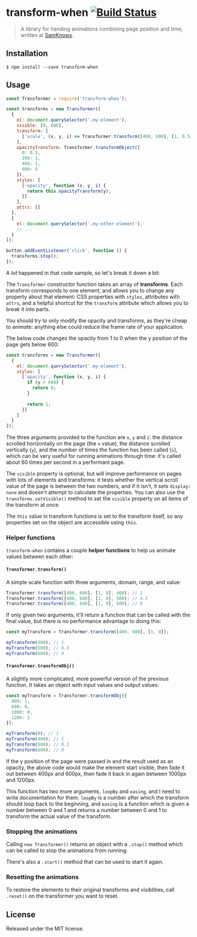 # transform-when [![Build Status](https://travis-ci.org/SamKnows/transform-when.svg?branch=master)](https://travis-ci.org/SamKnows/transform-when)

> A library for handing animations combining page position and time, written at [SamKnows].

## Installation

```
$ npm install --save transform-when
```

## Usage

```js
const Transformer = require('transform-when');

const transforms = new Transformer([
  {
    el: document.querySelector('.my-element'),
    visible: [0, 600],
    transform: [
      ['scale', (x, y, i) => Transformer.transform([400, 600], [1, 0.5], y)]
    ],
    opacityTransform: Transformer.transformObject({
      0: 0.5,
      100: 1,
      400: 1,
      600: 0
    }),
    styles: [
      ['opacity', function (x, y, i) {
        return this.opacityTransform(y);
      }]
    ],
    attrs: []
  },
  {
    el: document.querySelector('.my-other-element'),
    // ...
  }
]);

button.addEventListener('click', function () {
  transforms.stop();
});
```

A _lot_ happened in that code sample, so let's break it down a bit:

The `Transformer` constructor function takes an array of **transforms**. Each
transform corresponds to one element, and allows you to change any property
about that element: CSS properties with `styles`, attributes with `attrs`,
and a helpful shortcut for the `transform` attribute which allows you to break
it into parts.

You should try to only modify the opacity and transforms, as they're cheap to
animate: anything else could reduce the frame rate of your application.

The below code changes the opacity from 1 to 0 when the y position of the page
gets below 600:

```js
const transforms = new Transformer([
  {
    el: document.querySelector('.my-element'),
    styles: [
      ['opacity', function (x, y, i) {
        if (y > 600) {
          return 0;
        }
        
        return 1;
      }]
    ]
  }
]);
```

The three arguments provided to the function are `x`, `y` and `i`: the distance
scrolled horizontally on the page (the `x` value), the distance scrolled
vertically (`y`), and the number of times the function has been called (`i`),
which can be very useful for running animations through time: it's called about
60 times per second in a performant page.

The `visible` property is optional, but will improve performance on pages with
lots of elements and transforms: it tests whether the vertical scroll value of
the page is between the two numbers, and if it isn't, it sets `display: none`
and doesn't attempt to calculate the properties. You can also use the
`transforms.setVisible()` method to set the `visible` property on all items
of the transform at once.

The `this` value in transform functions is set to the transform itself, so any
properties set on the object are accessible using `this`.

### Helper functions

`transform-when` contains a couple **helper functions** to help us animate
values between each other:

#### `Transformer.transform()`

A simple scale function with three arguments, domain, range, and value:

```js
Transformer.transform([400, 600], [1, 0], 400); // 1
Transformer.transform([400, 600], [1, 0], 500); // 0.5
Transformer.transform([400, 600], [1, 0], 600); // 0
```

If only given two arguments, it'll return a function that can be called with
the final value, but there is no performance advantage to doing this:

```js
const myTransform = Transformer.transform([400, 600], [1, 0]);

myTransform(400); // 1
myTransform(500); // 0.5
myTransform(600); // 0
```

#### `Transformer.transformObj()`

A slightly more complicated, more powerful version of the previous function. It
takes an object with input values and output values:

```js
const myTransform = Transformer.transformObj({
  400: 1,
  600: 0,
  1000: 0,
  1200: 1
});

myTransform(0); // 1
myTransform(400); // 1
myTransform(500); // 0.5
myTransform(600); // 0
```

If the y position of the page were passed in and the result used as an opacity,
the above code would make the element start visible, then fade it out between
400px and 600px, then fade it back in again between 1000px and 1200px.

This function has two more arguments, `loopBy` and `easing`, and I need to
write documentation for them. `loopBy` is a number after which the transform
should loop back to the beginning, and `easing` is a function which is given
a number between 0 and 1 and returns a number between 0 and 1 to transform the
actual value of the transform.

### Stopping the animations

Calling `new Transformer()` returns an object with a `.stop()` method which can
be called to stop the animations from running.

There's also a `.start()` method that can be used to start it again.

### Resetting the animations

To restore the elements to their original transforms and visiblities, call
`.reset()` on the transformer you want to reset.


## License

Released under the MIT license.

[SamKnows]: http://samknows.com/